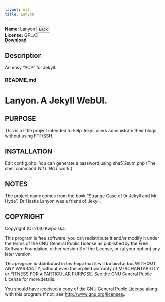 ```yaml
---
layout: nil
title: Lanyon
---
```

**Name:** Lanyon <input type='button' value='Back' onclick="Modalbox.show('http://kwpolska.co.cc/projects/', {title: 'Projects', width: 600}); return false;" />  
**License:** GPLv3  
**[Download](https://github.com/Kwpolska/lanyon/tarball/master)**

## Description
An easy &#8220;ACP&#8221; for Jekyll.

### README.md
Lanyon. A Jekyll WebUI.
==============

PURPOSE
-------
This is a little project intended to help Jekyll users administrate their blogs without using FTP/SSH.

INSTALLATION
------------
Edit config.php. You can generate a password using sha512sum.php (The shell command *WILL NOT* work.)

NOTES
-----
The project name comes from the book “Strange Case of Dr Jekyll and Mr Hyde”. Dr Hastie Lanyon was a friend of Jekyll.

COPYRIGHT
---------
Copyright (C) 2010 Kwpolska.

This program is free software: you can redistribute it and/or modify
it under the terms of the GNU General Public License as published by
the Free Software Foundation, either version 3 of the License, or
(at your option) any later version.

This program is distributed in the hope that it will be useful,
but WITHOUT ANY WARRANTY; without even the implied warranty of
MERCHANTABILITY or FITNESS FOR A PARTICULAR PURPOSE.  See the
GNU General Public License for more details.

You should have received a copy of the GNU General Public License
along with this program.  If not, see <http://www.gnu.org/licenses/>.
